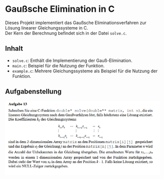# Gaußsche Elimination in C

Dieses Projekt implementiert das Gaußsche Eliminationsverfahren zur Lösung linearer Gleichungssysteme in C.  
Der Kern der Berechnung befindet sich in der Datei `solve.c`.

## Inhalt

- `solve.c`: Enthält die Implementierung der Gauß-Elimination.
- `main.c`: Beispiel für die Nutzung der Funktion.
- `example.c`: Mehrere Gleichungssysteme als Beispiel für die Nutzung der Funktion.

## Aufgabenstellung

![Aufgabenstellung](./task.png)